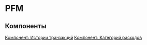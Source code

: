 # PFM

## Компоненты

[Компонент: Истории транзакций](Компонент%20Истории%20транзакций.md)
[Компонент: Категорий расходов](Компонент%20Категорий%20расходов.md)